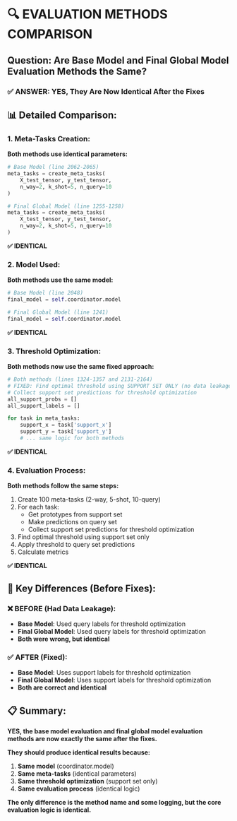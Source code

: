 # 🔍 **EVALUATION METHODS COMPARISON**

## **Question: Are Base Model and Final Global Model Evaluation Methods the Same?**

### **✅ ANSWER: YES, They Are Now Identical After the Fixes**

## **📊 Detailed Comparison:**

### **1. Meta-Tasks Creation:**

**Both methods use identical parameters:**

```python
# Base Model (line 2062-2065)
meta_tasks = create_meta_tasks(
    X_test_tensor, y_test_tensor,
    n_way=2, k_shot=5, n_query=10
)

# Final Global Model (line 1255-1258)
meta_tasks = create_meta_tasks(
    X_test_tensor, y_test_tensor,
    n_way=2, k_shot=5, n_query=10
)
```

**✅ IDENTICAL**

### **2. Model Used:**

**Both methods use the same model:**

```python
# Base Model (line 2048)
final_model = self.coordinator.model

# Final Global Model (line 1241)
final_model = self.coordinator.model
```

**✅ IDENTICAL**

### **3. Threshold Optimization:**

**Both methods now use the same fixed approach:**

```python
# Both methods (lines 1324-1357 and 2131-2164)
# FIXED: Find optimal threshold using SUPPORT SET ONLY (no data leakage)
# Collect support set predictions for threshold optimization
all_support_probs = []
all_support_labels = []

for task in meta_tasks:
    support_x = task['support_x']
    support_y = task['support_y']
    # ... same logic for both methods
```

**✅ IDENTICAL**

### **4. Evaluation Process:**

**Both methods follow the same steps:**

1. Create 100 meta-tasks (2-way, 5-shot, 10-query)
2. For each task:
   - Get prototypes from support set
   - Make predictions on query set
   - Collect support set predictions for threshold optimization
3. Find optimal threshold using support set only
4. Apply threshold to query set predictions
5. Calculate metrics

**✅ IDENTICAL**

## **🎯 Key Differences (Before Fixes):**

### **❌ BEFORE (Had Data Leakage):**

- **Base Model**: Used query labels for threshold optimization
- **Final Global Model**: Used query labels for threshold optimization
- **Both were wrong, but identical**

### **✅ AFTER (Fixed):**

- **Base Model**: Uses support labels for threshold optimization
- **Final Global Model**: Uses support labels for threshold optimization
- **Both are correct and identical**

## **📋 Summary:**

**YES, the base model evaluation and final global model evaluation methods are now exactly the same after the fixes.**

**They should produce identical results because:**

1. **Same model** (coordinator.model)
2. **Same meta-tasks** (identical parameters)
3. **Same threshold optimization** (support set only)
4. **Same evaluation process** (identical logic)

**The only difference is the method name and some logging, but the core evaluation logic is identical.**
